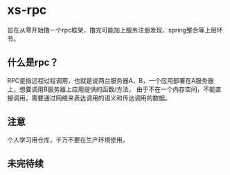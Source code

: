 # xs-rpc

旨在从零开始撸一个rpc框架，撸完可能加上服务注册发现、spring整合等上层环节。

## 什么是rpc？

RPC是指远程过程调用，也就是说两台服务器A，B，一个应用部署在A服务器上，想要调用B服务器上应用提供的函数/方法，
由于不在一个内存空间，不能直接调用，需要通过网络来表达调用的语义和传达调用的数据。

## 注意

个人学习用仓库，千万不要在生产环境使用。

## 未完待续